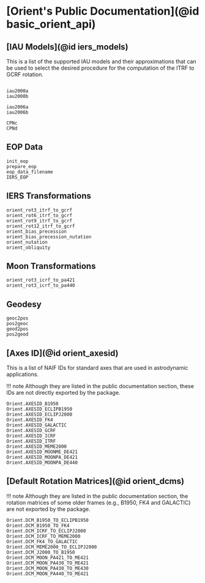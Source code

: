 # [Orient's Public Documentation](@id basic_orient_api)

## [IAU Models](@id iers_models)

This is a list of the supported IAU models and their approximations that can be used to select the desired procedure for the computation of the ITRF to GCRF rotation.

```@docs 

iau2000a
iau2000b

iau2006a
iau2006b 

CPNc
CPNd
```

## EOP Data 

```@docs
init_eop
prepare_eop
eop_data_filename 
IERS_EOP
```

## IERS Transformations

```@docs
orient_rot3_itrf_to_gcrf
orient_rot6_itrf_to_gcrf
orient_rot9_itrf_to_gcrf
orient_rot12_itrf_to_gcrf
orient_bias_precession
orient_bias_precession_nutation
orient_nutation
orient_obliquity
```

## Moon Transformations

```@docs
orient_rot3_icrf_to_pa421
orient_rot3_icrf_to_pa440
```

## Geodesy 

```@docs 
geoc2pos
pos2geoc
geod2pos
pos2geod
```

## [Axes ID](@id orient_axesid)

This is a list of NAIF IDs for standard axes that are used in astrodynamic applications. 

!!! note 
    Although they are listed in the public documentation section, these IDs are not directly exported by the package.

```@docs 
Orient.AXESID_B1950
Orient.AXESID_ECLIPB1950
Orient.AXESID_ECLIPJ2000
Orient.AXESID_FK4
Orient.AXESID_GALACTIC 
Orient.AXESID_GCRF
Orient.AXESID_ICRF
Orient.AXESID_ITRF
Orient.AXESID_MEME2000
Orient.AXESID_MOONME_DE421
Orient.AXESID_MOONPA_DE421
Orient.AXESID_MOONPA_DE440
```

## [Default Rotation Matrices](@id orient_dcms)

!!! note 
    Although they are listed in the public documentation section, the rotation matrices of some older frames (e.g., B1950, FK4 and GALACTIC) are not exported by the package.

```@docs 
Orient.DCM_B1950_TO_ECLIPB1950
Orient.DCM_B1950_TO_FK4
Orient.DCM_ICRF_TO_ECLIPJ2000
Orient.DCM_ICRF_TO_MEME2000
Orient.DCM_FK4_TO_GALACTIC
Orient.DCM_MEME2000_TO_ECLIPJ2000
Orient.DCM_J2000_TO_B1950
Orient.DCM_MOON_PA421_TO_ME421
Orient.DCM_MOON_PA430_TO_ME421
Orient.DCM_MOON_PA430_TO_ME430
Orient.DCM_MOON_PA440_TO_ME421
```